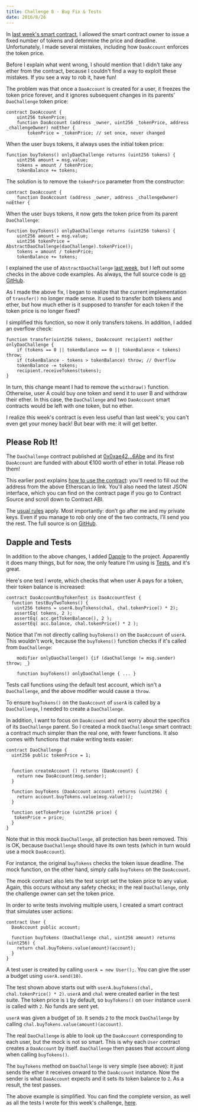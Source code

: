 ```yaml
---
title: Challenge 8 - Bug Fix & Tests
date: 2016/8/26
---
```


In [last week's smart contract](https://dao-challenge.herokuapp.com/2016/08/19/challenge-7/), I allowed the smart contract owner to issue a fixed number of tokens and determine the price and deadline. Unfortunately, I made several mistakes, including how `DaoAccount` enforces the token price.
<!-- more -->

Before I explain what went wrong, I should mention that I didn't take any ether from the contract, because I couldn't find a way to exploit these mistakes. If you see a way to rob it, have fun!

The problem was that once a `DaoAccount` is created for a user, it freezes the token price forever, and it ignores subsequent changes in its parents' `DaoChallenge` token price:


    contract DaoAccount {
	    uint256 tokenPrice;
	    function DaoAccount (address _owner, uint256 _tokenPrice, address _challengeOwner) noEther {
	    	tokenPrice = _tokenPrice; // set once, never changed

When the user buys tokens, it always uses the initial token price:

    function buyTokens() onlyDaoChallenge returns (uint256 tokens) {
		uint256 amount = msg.value;
		tokens = amount / tokenPrice;
		tokenBalance += tokens;

The solution is to remove the `tokenPrice` parameter from the constructor:

    contract DaoAccount {
	    function DaoAccount (address _owner, address _challengeOwner) noEther {

When the user buys tokens, it now gets the token price from its parent `DaoChallenge`:

    function buyTokens() onlyDaoChallenge returns (uint256 tokens) {
		uint256 amount = msg.value;
		uint256 tokenPrice = AbstractDaoChallenge(daoChallenge).tokenPrice();
		tokens = amount / tokenPrice;
		tokenBalance += tokens;

I explained the use of `AbstractDaoChallenge` [last week](https://dao-challenge.herokuapp.com/2016/08/19/challenge-7/), but I left out some checks in the above code examples. As always, the full source code is [on GitHub]([GitHub](https://github.com/Sjors/dao-challenge/tree/challenge-8)).

As I made the above fix, I began to realize that the current implementation of `transfer()` no longer made sense. It used to transfer both tokens and ether, but how much ether is it supposed to transfer for each token if the token price is no longer fixed?

I simplified this function, so now it only transfers tokens. In addition, I added an overflow check:

	function transfer(uint256 tokens, DaoAccount recipient) noEther onlyDaoChallenge {
		if (tokens == 0 || tokenBalance == 0 || tokenBalance < tokens) throw;
		if (tokenBalance - tokens > tokenBalance) throw; // Overflow
		tokenBalance -= tokens;
		recipient.receiveTokens(tokens);
	}

In turn, this change meant I had to remove the `withdraw()` function. Otherwise, user A could buy one token and send it to user B and withdraw their ether. In this case, the `DaoChallenge` and two `DaoAccount` smart contracts would be left with one token, but no ether.

I realize this week's contract is even less useful than last week's; you can't even get your money back! But bear with me: it will get better.

## Please Rob It!

The `DaoChallenge` contract published at [0x0xae42...6Abe](https://etherscan.io/address/0xae42990ad29747c9Ab0C16098b8c5393E53C6Abe) and its first `DaoAccount` are funded with about €100 worth of ether in total. Please rob them!

This earlier post explains [how to use the contract](https://medium.com/@dao.challenge/challenge-5-segregated-funds-usability-6e749badb24d#.hy9rb52lu): you'll need to fill out the address from the above Etherscan.io link. You'll also need the latest JSON interface, which you can find on the contract page if you go to Contract Source and scroll down to Contract ABI.

The [usual rules](https://medium.com/@dao.challenge/challenge-1-296cb5dab68f) apply. Most importantly: don’t go after me and my private keys. Even if you manage to rob only one of the two contracts, I’ll send you the rest. The full source is on [GitHub](https://github.com/Sjors/dao-challenge/tree/challenge-8).

## <a name="tests"></a> Dapple and Tests

In addition to the above changes, I added [Dapple](https://dapple.readthedocs.io/) to the project. Apparently it does many things, but for now, the only feature I'm using is [Tests](https://dapple.readthedocs.io/en/master/test/), and it's great.

Here's one test I wrote, which checks that when user A pays for a token, their token balance is increased:

	contract DaoAccountBuyTokenTest is DaoAccountTest {
   	  function testBuyTwoTokens() {
       uint256 tokens = userA.buyTokens(chal, chal.tokenPrice() * 2);
       assertEq( tokens, 2 );
       assertEq( acc.getTokenBalance(), 2 );
       assertEq( acc.balance, chal.tokenPrice() * 2 );

Notice that I'm not directly calling `buyTokens()` on the `DaoAccount` of `userA`. This wouldn't work, because the `buyTokens()` function checks if it's called from `DaoChallenge`:

		modifier onlyDaoChallenge() {if (daoChallenge != msg.sender) throw; _}

		function buyTokens() onlyDaoChallenge { ... }


Tests call functions using the default test account, which isn't a `DaoChallenge`, and the above modifier would cause a `throw`.

To ensure `buyTokens()` on the `DaoAccount` of `userA` is called by a `DaoChallenge`, I needed to create a `DaoChallenge`.

In addition, I want to focus on `DaoAccount` and not worry about the specifics of its `DaoChallenge` parent. So I created a mock `DaoChallenge` smart contract: a contract much simpler than the real one, with fewer functions. It also comes with functions that make writing tests easier:

	contract DaoChallenge {
	  uint256 public tokenPrice = 1;


	  function createAccount () returns (DaoAccount) {
	    return new DaoAccount(msg.sender);
	  }

	  function buyTokens (DaoAccount account) returns (uint256) {
	    return account.buyTokens.value(msg.value)();
	  }

	  function setTokenPrice (uint256 price) {
       tokenPrice = price;
  	  }
	}

Note that in this mock `DaoChallenge`, all protection has been removed. This is OK, because `DaoChallenge` should have its own tests (which in turn would use a mock `DaoAccount`).

For instance, the original `buyTokens` checks the token issue deadline. The mock function, on the other hand, simply calls `buyTokens` on the `DaoAccount`.

The mock contract also lets the test script set the token price to any value. Again, this occurs without any safety checks; in the real `DaoChallenge`, only the challenge owner can set the token price.

In order to write tests involving multiple users, I created a smart contract that simulates user actions:

	contract User {
	  DaoAccount public account;

	  function buyTokens (DaoChallenge chal, uint256 amount) returns (uint256) {
	    return chal.buyTokens.value(amount)(account);
	  }
	}

A test user is created by calling `userA = new User();`. You can give the user a budget using `userA.send(10)`.

The test shown above starts out with `userA.buyTokens(chal, chal.tokenPrice() * 2)`. `userA` and `chal` were created earlier in the test suite. The token price is `1` by default, so `buyTokens()` on `User` instance `userA` is called with `2`. No funds are sent yet.

`userA` was given a budget of `10`. It sends `2` to the mock `DaoChallenge` by calling `chal.buyTokens.value(amount)(account)`.

The real `DaoChallenge` is able to look up the `DaoAccount` corresponding to each user, but the mock is not so smart. This is why each `User` contract creates a `DaoAccount` by itself. `DaoChallenge` then passes that account along when calling `buyTokens()`.

The `buyTokens` method on `DaoChallenge` is very simple (see above): it just sends the ether it receives onward to the `DaoAccount` instance. Now the sender is what `DaoAccount` expects and it sets its token balance to `2`. As a result, the test passes.

The above example is simplified. You can find the complete version, as well as all the tests I wrote for this week's challenge, [here](https://github.com/Sjors/dao-challenge/blob/challenge-8/contracts/dao-account-spec.sol).
